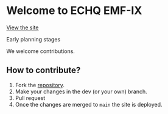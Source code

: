 # Welcome to ECHQ EMF-IX

[View the site](https://jimzah.github.io/emf-ix/)

Early planning stages

We welcome contributions.

## How to contribute?

1. Fork the [repository](https://github.com/JimZAH/emf-ix). 
2. Make your changes in the dev (or your own) branch.
3. Pull request
4. Once the changes are merged to `main` the site is deployed.
